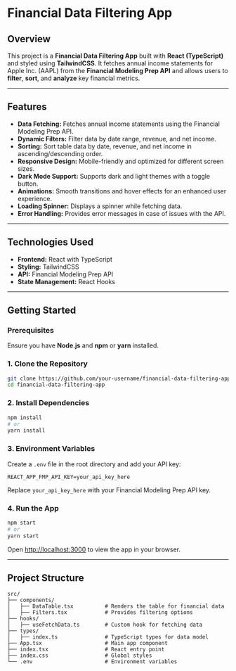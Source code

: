 # Financial Data Filtering App

## Overview
This project is a **Financial Data Filtering App** built with **React (TypeScript)** and styled using **TailwindCSS**. It fetches annual income statements for Apple Inc. (AAPL) from the **Financial Modeling Prep API** and allows users to **filter**, **sort**, and **analyze** key financial metrics.

---

## Features
- **Data Fetching:** Fetches annual income statements using the Financial Modeling Prep API.
- **Dynamic Filters:** Filter data by date range, revenue, and net income.
- **Sorting:** Sort table data by date, revenue, and net income in ascending/descending order.
- **Responsive Design:** Mobile-friendly and optimized for different screen sizes.
- **Dark Mode Support:** Supports dark and light themes with a toggle button.
- **Animations:** Smooth transitions and hover effects for an enhanced user experience.
- **Loading Spinner:** Displays a spinner while fetching data.
- **Error Handling:** Provides error messages in case of issues with the API.

---

## Technologies Used
- **Frontend:** React with TypeScript
- **Styling:** TailwindCSS
- **API:** Financial Modeling Prep API
- **State Management:** React Hooks

---

## Getting Started

### Prerequisites
Ensure you have **Node.js** and **npm** or **yarn** installed.

### 1. Clone the Repository
```bash
git clone https://github.com/your-username/financial-data-filtering-app.git
cd financial-data-filtering-app
```

### 2. Install Dependencies
```bash
npm install
# or
yarn install
```

### 3. Environment Variables
Create a `.env` file in the root directory and add your API key:
```env
REACT_APP_FMP_API_KEY=your_api_key_here
```
Replace `your_api_key_here` with your Financial Modeling Prep API key.

### 4. Run the App
```bash
npm start
# or
yarn start
```
Open [http://localhost:3000](http://localhost:3000) to view the app in your browser.

---

## Project Structure
```
src/
├── components/
│   ├── DataTable.tsx          # Renders the table for financial data
│   ├── Filters.tsx            # Provides filtering options
├── hooks/
│   ├── useFetchData.ts        # Custom hook for fetching data
├── types/
│   ├── index.ts               # TypeScript types for data model
├── App.tsx                    # Main app component
├── index.tsx                  # React entry point
├── index.css                  # Global styles
└── .env                       # Environment variables
```

